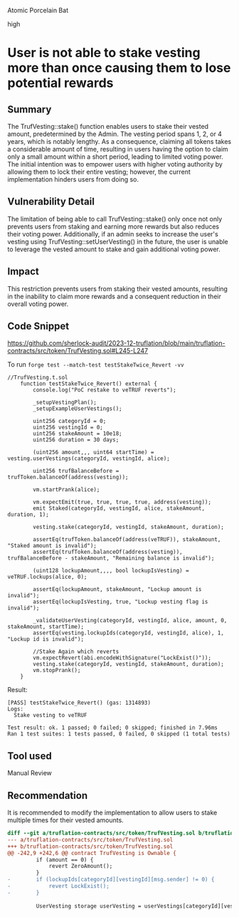 Atomic Porcelain Bat

high

# User is not able to stake vesting more than once causing them to lose potential rewards

## Summary
The TrufVesting::stake() function enables users to stake their vested amount, predetermined by the Admin. The vesting period spans 1, 2, or 4 years, which is notably lengthy. As a consequence, claiming all tokens takes a considerable amount of time, resulting in users having the option to claim only a small amount within a short period, leading to limited voting power. The initial intention was to empower users with higher voting authority by allowing them to lock their entire vesting; however, the current implementation hinders users from doing so.
## Vulnerability Detail
The limitation of being able to call TrufVesting::stake() only once not only prevents users from staking and earning more rewards but also reduces their voting power. Additionally, if an admin seeks to increase the user's vesting using TrufVesting::setUserVesting() in the future, the user is unable to leverage the vested amount to stake and gain additional voting power.
## Impact
This restriction prevents users from staking their vested amounts, resulting in the inability to claim more rewards and a consequent reduction in their overall voting power.
## Code Snippet
https://github.com/sherlock-audit/2023-12-truflation/blob/main/truflation-contracts/src/token/TrufVesting.sol#L245-L247

To run `forge test --match-test testStakeTwice_Revert -vv`
```solidity
//TrufVesting.t.sol
    function testStakeTwice_Revert() external {
        console.log("PoC restake to veTRUF reverts");

        _setupVestingPlan();
        _setupExampleUserVestings();

        uint256 categoryId = 0;
        uint256 vestingId = 0;
        uint256 stakeAmount = 10e18;
        uint256 duration = 30 days;

        (uint256 amount,,, uint64 startTime) = vesting.userVestings(categoryId, vestingId, alice);

        uint256 trufBalanceBefore = trufToken.balanceOf(address(vesting));

        vm.startPrank(alice);

        vm.expectEmit(true, true, true, true, address(vesting));
        emit Staked(categoryId, vestingId, alice, stakeAmount, duration, 1);
        
        vesting.stake(categoryId, vestingId, stakeAmount, duration);

        assertEq(trufToken.balanceOf(address(veTRUF)), stakeAmount, "Staked amount is invalid");
        assertEq(trufToken.balanceOf(address(vesting)), trufBalanceBefore - stakeAmount, "Remaining balance is invalid");

        (uint128 lockupAmount,,,, bool lockupIsVesting) = veTRUF.lockups(alice, 0);

        assertEq(lockupAmount, stakeAmount, "Lockup amount is invalid");
        assertEq(lockupIsVesting, true, "Lockup vesting flag is invalid");

        _validateUserVesting(categoryId, vestingId, alice, amount, 0, stakeAmount, startTime);
        assertEq(vesting.lockupIds(categoryId, vestingId, alice), 1, "Lockup id is invalid");

        //Stake Again which reverts
        vm.expectRevert(abi.encodeWithSignature("LockExist()"));
        vesting.stake(categoryId, vestingId, stakeAmount, duration);
        vm.stopPrank();
    }
```
Result:
```solidity
[PASS] testStakeTwice_Revert() (gas: 1314893)
Logs:
  Stake vesting to veTRUF

Test result: ok. 1 passed; 0 failed; 0 skipped; finished in 7.96ms
Ran 1 test suites: 1 tests passed, 0 failed, 0 skipped (1 total tests)
```
## Tool used

Manual Review

## Recommendation
It is recommended to modify the implementation to allow users to stake multiple times for their vested amounts.
```diff
diff --git a/truflation-contracts/src/token/TrufVesting.sol b/truflation-contracts/src/token/TrufVesting.sol index 3c50d89..dbda239 100644
--- a/truflation-contracts/src/token/TrufVesting.sol
+++ b/truflation-contracts/src/token/TrufVesting.sol
@@ -242,9 +242,6 @@ contract TrufVesting is Ownable {
         if (amount == 0) {
             revert ZeroAmount();
         }
-        if (lockupIds[categoryId][vestingId][msg.sender] != 0) {
-            revert LockExist();
-        }
 
         UserVesting storage userVesting = userVestings[categoryId][vestingId][msg.sender];
 
```